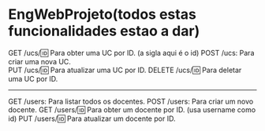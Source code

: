 # EngWebProjeto(todos estas funcionalidades estao a dar)
GET /ucs/:id: Para obter uma UC por ID. (a sigla aqui é o id)
POST /ucs: Para criar uma nova UC.  
PUT /ucs/:id: Para atualizar uma UC por ID.
DELETE /ucs/:id: Para deletar uma UC por ID.


----------------------------

GET /users: Para listar todos os docentes. 
POST /users: Para criar um novo docente.
GET /users/:id: Para obter um docente por ID. (usa username como id)
PUT /users/:id: Para atualizar um docente por ID.
